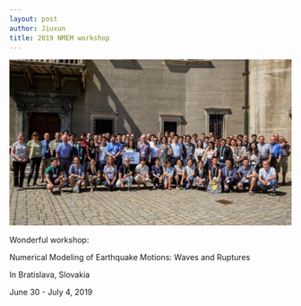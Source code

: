 ```yaml
---
layout: post
author: Jiuxun
title: 2019 NMEM workshop
---
```


![group retreat photo](/assets/NMEM_workshop.jpg)


Wonderful workshop:

Numerical Modeling of Earthquake Motions: Waves and Ruptures 

In Bratislava, Slovakia

June 30 - July 4, 2019